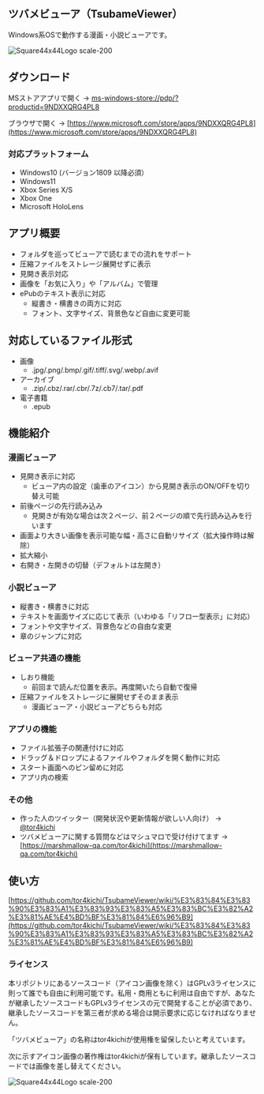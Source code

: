 

## ツバメビューア（TsubameViewer）

Windows系OSで動作する漫画・小説ビューアです。

![Square44x44Logo scale-200](https://user-images.githubusercontent.com/7813604/151555597-663a3f30-693c-4730-bf1f-44134a70cfae.png)


## ダウンロード

MSストアアプリで開く →
[ms-windows-store://pdp/?productid=9NDXXQRG4PL8](ms-windows-store://pdp/?productid=9NDXXQRG4PL8)


ブラウザで開く → [https://www.microsoft.com/store/apps/9NDXXQRG4PL8](https://www.microsoft.com/store/apps/9NDXXQRG4PL8)

### 対応プラットフォーム

* Windows10 (バージョン1809 以降必須）
* Windows11
* Xbox Series X/S
* Xbox One 
* Microsoft HoloLens

## アプリ概要

* フォルダを巡ってビューアで読むまでの流れをサポート
* 圧縮ファイルをストレージ展開せずに表示
* 見開き表示対応
* 画像を「お気に入り」や「アルバム」で管理
* ePubのテキスト表示に対応
  * 縦書き・横書きの両方に対応
  * フォント、文字サイズ、背景色など自由に変更可能

## 対応しているファイル形式

* 画像
  * .jpg/.png/.bmp/.gif/.tiff/.svg/.webp/.avif
* アーカイブ
  * .zip/.cbz/.rar/.cbr/.7z/.cb7/.tar/.pdf
* 電子書籍
  * .epub

## 機能紹介

### 漫画ビューア

* 見開き表示に対応
  * ビューア内の設定（歯車のアイコン）から見開き表示のON/OFFを切り替え可能
* 前後ページの先行読み込み
  * 見開きが有効な場合は次２ページ、前２ページの順で先行読み込みを行います
* 画面より大きい画像を表示可能な幅・高さに自動リサイズ（拡大操作時は解除）
* 拡大縮小
* 右開き・左開きの切替（デフォルトは左開き）
 
### 小説ビューア

* 縦書き・横書きに対応
* テキストを画面サイズに応じて表示（いわゆる「リフロー型表示」に対応）
* フォントや文字サイズ、背景色などの自由な変更
* 章のジャンプに対応

### ビューア共通の機能

* しおり機能
  * 前回まで読んだ位置を表示。再度開いたら自動で復帰
* 圧縮ファイルをストレージに展開せずそのまま表示
  * 漫画ビューア・小説ビューアどちらも対応
  
### アプリの機能

* ファイル拡張子の関連付けに対応
* ドラッグ＆ドロップによるファイルやフォルダを開く動作に対応
* スタート画面へのピン留めに対応
* アプリ内の検索


### その他

* 作った人のツイッター（開発状況や更新情報が欲しい人向け） → [@tor4kichi](https://twitter.com/tor4kichi)
* ツバメビューアに関する質問などはマシュマロで受け付けてます → [https://marshmallow-qa.com/tor4kichi](https://marshmallow-qa.com/tor4kichi)


## 使い方

[https://github.com/tor4kichi/TsubameViewer/wiki/%E3%83%84%E3%83%90%E3%83%A1%E3%83%93%E3%83%A5%E3%83%BC%E3%82%A2%E3%81%AE%E4%BD%BF%E3%81%84%E6%96%B9](https://github.com/tor4kichi/TsubameViewer/wiki/%E3%83%84%E3%83%90%E3%83%A1%E3%83%93%E3%83%A5%E3%83%BC%E3%82%A2%E3%81%AE%E4%BD%BF%E3%81%84%E6%96%B9)


### ライセンス

本リポジトリにあるソースコード（アイコン画像を除く）はGPLv3ライセンスに則って誰でも自由に利用可能です。私用・商用ともに利用は自由ですが、あなたが継承したソースコードもGPLv3ライセンスの元で開発することが必須であり、継承したソースコードを第三者が求める場合は開示要求に応じなければなりません。

「ツバメビューア」の名称はtor4kichiが使用権を留保したいと考えています。

次に示すアイコン画像の著作権はtor4kichiが保有しています。継承したソースコードでは画像を差し替えてください。

![Square44x44Logo scale-200](https://user-images.githubusercontent.com/7813604/151555597-663a3f30-693c-4730-bf1f-44134a70cfae.png)


